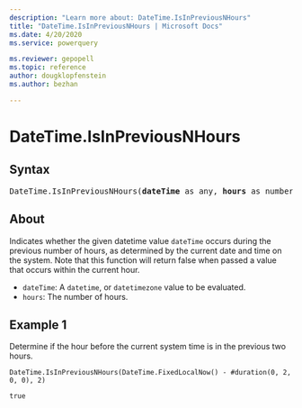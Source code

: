 ```yaml
---
description: "Learn more about: DateTime.IsInPreviousNHours"
title: "DateTime.IsInPreviousNHours | Microsoft Docs"
ms.date: 4/20/2020
ms.service: powerquery

ms.reviewer: gepopell
ms.topic: reference
author: dougklopfenstein
ms.author: bezhan

---
```

# DateTime.IsInPreviousNHours

## Syntax

<pre>
DateTime.IsInPreviousNHours(<b>dateTime</b> as any, <b>hours</b> as number) as nullable logical
</pre>
  
## About 
Indicates whether the given datetime value `dateTime` occurs during the previous number of hours, as determined by the current date and time on the system. Note that this function will return false when passed a value that occurs within the current hour. <ul> <li><code>dateTime</code>: A <code>datetime</code>, or <code>datetimezone</code> value to be evaluated.</li> <li><code>hours</code>: The number of hours.</li> </ul>

## Example 1
Determine if the hour before the current system time is in the previous two hours.

```powerquery-m
DateTime.IsInPreviousNHours(DateTime.FixedLocalNow() - #duration(0, 2, 0, 0), 2)
```

`true`
